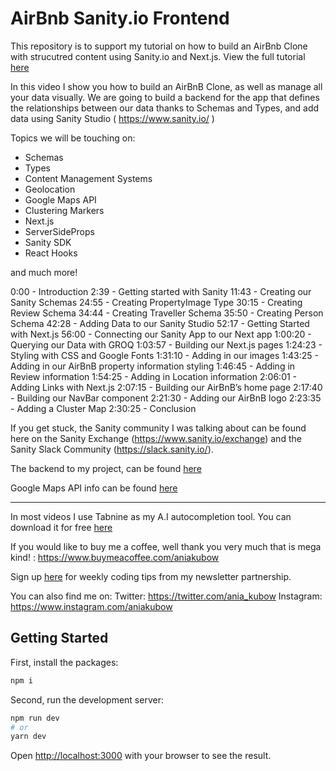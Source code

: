 # AirBnb Sanity.io Frontend


This repository is to support my tutorial on how to build an AirBnb Clone with strucutred content using Sanity.io and Next.js. View the full tutorial [here](https://youtu.be/mx1dbMzd3tU)

In this video I show you how to build an AirBnB Clone, as well as manage all your data visually. We are going to build a backend for the app that defines the relationships between our data thanks to Schemas and Types, and add data using Sanity Studio ( https://www.sanity.io/ )

Topics we will be touching on:
* Schemas
* Types
* Content Management Systems
* Geolocation
* Google Maps API
* Clustering Markers
* Next.js
* ServerSideProps
* Sanity SDK
* React Hooks

and much more!

0:00 - Introduction
2:39 - Getting started with Sanity
11:43 - Creating our Sanity Schemas
24:55 - Creating PropertyImage Type
30:15 - Creating Review Schema
34:44 - Creating Traveller Schema
35:50 - Creating Person Schema
42:28 - Adding Data to our Sanity Studio
52:17 - Getting Started with Next.js
56:00 - Connecting our Sanity App to our Next app
1:00:20 - Querying our Data with GROQ
1:03:57 - Building our Next.js pages
1:24:23 - Styling with CSS and Google Fonts
1:31:10 - Adding in our images
1:43:25 - Adding in our AirBnB property information styling
1:46:45 - Adding in Review information
1:54:25 - Adding in Location information
2:06:01 - Adding Links with Next.js
2:07:15 - Building our AirBnB’s home page
2:17:40 - Building our NavBar component
2:21:30 - Adding our AirBnB logo
2:23:35 - Adding a Cluster Map
2:30:25 - Conclusion


If you get stuck, the Sanity community I was talking about can be found here on the Sanity Exchange (https://www.sanity.io/exchange) and the Sanity Slack Community (https://slack.sanity.io/).

The backend to my project, can be found [here](https://github.com/kubowania/airbnb-sanity-backend)

Google Maps API info can be found [here](https://developers.google.com/maps)
____

In most videos I use Tabnine as my A.I autocompletion tool. You can download it for free [here](http://bit.ly/tabnine-top-tool)

If you would like to buy me a coffee, well thank you very much that is mega kind! : https://www.buymeacoffee.com/aniakubow

Sign up [here](https://bit.ly/JS-tips) for weekly coding tips from my newsletter partnership.

You can also find me on:
Twitter: https://twitter.com/ania_kubow
Instagram: https://www.instagram.com/aniakubow



## Getting Started


First, install the packages:
```bash
npm i
```

Second, run the development server:

```bash
npm run dev
# or
yarn dev
```

Open [http://localhost:3000](http://localhost:3000) with your browser to see the result.

